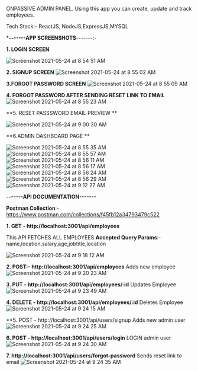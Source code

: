 ONPASSIVE ADMIN PANEL. Using this app you can create, update and track employees.

Tech Stack:-  ReactJS, NodeJS,ExpressJS,MYSQL


***-------APP SCREENSHOTS**-------:-


**1. LOGIN SCREEN**

![Screenshot 2021-05-24 at 8 54 51 AM](https://user-images.githubusercontent.com/32734840/119292460-10d8cc00-bc6e-11eb-93e1-437240fd4f28.png)

**2. SIGNUP SCREEN**
![Screenshot 2021-05-24 at 8 55 02 AM](https://user-images.githubusercontent.com/32734840/119292498-24843280-bc6e-11eb-8ca5-42727863e4a0.png)

**3.FORGOT PASSWORD SCREEN**
![Screenshot 2021-05-24 at 8 55 09 AM](https://user-images.githubusercontent.com/32734840/119292531-35cd3f00-bc6e-11eb-88c6-be750d6d6d7e.png)

**4. FORGOT PASSWORD AFTER SENDING RESET LINK TO EMAIL**
![Screenshot 2021-05-24 at 8 55 23 AM](https://user-images.githubusercontent.com/32734840/119292561-467db500-bc6e-11eb-8165-4b0d4d539051.png)

**5. RESET PASSSWORD EMAIL PREVIEW **

![Screenshot 2021-05-24 at 9 00 30 AM](https://user-images.githubusercontent.com/32734840/119292701-8349ac00-bc6e-11eb-8bc1-9b94c567011d.png)

**6.ADMIN DASHBOARD PAGE **
  


![Screenshot 2021-05-24 at 8 55 35 AM](https://user-images.githubusercontent.com/32734840/119292737-9492b880-bc6e-11eb-8500-4ab2c206e611.png)
![Screenshot 2021-05-24 at 8 55 57 AM](https://user-images.githubusercontent.com/32734840/119292805-bb50ef00-bc6e-11eb-9af8-997e1c644514.png)
![Screenshot 2021-05-24 at 8 56 11 AM](https://user-images.githubusercontent.com/32734840/119292819-c277fd00-bc6e-11eb-96c6-42f738878abb.png)
![Screenshot 2021-05-24 at 8 56 17 AM](https://user-images.githubusercontent.com/32734840/119292861-d7549080-bc6e-11eb-86dc-ed27aa08725a.png)
![Screenshot 2021-05-24 at 8 56 24 AM](https://user-images.githubusercontent.com/32734840/119292870-e0ddf880-bc6e-11eb-97f5-945e6253c293.png)
![Screenshot 2021-05-24 at 8 56 29 AM](https://user-images.githubusercontent.com/32734840/119292882-e8050680-bc6e-11eb-92e6-96c10a7febeb.png)
![Screenshot 2021-05-24 at 9 12 27 AM](https://user-images.githubusercontent.com/32734840/119293512-2f3fc700-bc70-11eb-9d94-4b6811193358.png)



**-------API DOCUMENTATION-------**

**Postman Collection**:- https://www.postman.com/collections/f45fb12a34793479c522


**1. GET - http://localhost:3001/api/employees**

This API FETCHES ALL EMPLOYEES
**Accepted Query Params**:- name,location,salary,age,jobtitle,location

![Screenshot 2021-05-24 at 9 18 12 AM](https://user-images.githubusercontent.com/32734840/119294391-f9034700-bc71-11eb-9899-dfd743a69c3d.png)


 

**2. POST:-   http://localhost:3001/api/employees**
        Adds new employee
![Screenshot 2021-05-24 at 9 20 23 AM](https://user-images.githubusercontent.com/32734840/119294428-0d474400-bc72-11eb-802a-415b811496c3.png)


**3. PUT - http://localhost:3001/api/employees/:id**
Updates Employee
![Screenshot 2021-05-24 at 9 23 49 AM](https://user-images.githubusercontent.com/32734840/119294460-2223d780-bc72-11eb-92b5-8917c88fd073.png)


**4. DELETE - http://localhost:3001/api/employees/:id**
Deletes Employee
![Screenshot 2021-05-24 at 9 24 15 AM](https://user-images.githubusercontent.com/32734840/119294486-2fd95d00-bc72-11eb-8dc8-256522b52173.png)


**5. POST - http://localhost:3001/api/users/signup
Adds new admin user
![Screenshot 2021-05-24 at 9 24 25 AM](https://user-images.githubusercontent.com/32734840/119294515-3f58a600-bc72-11eb-99eb-70f0b5d71769.png)


**6. POST - http://localhost:3001/api/users/login**
LOGIN admin user
![Screenshot 2021-05-24 at 9 24 30 AM](https://user-images.githubusercontent.com/32734840/119294522-48e20e00-bc72-11eb-8d3d-1919c4bb2837.png)

**7. http://localhost:3001/api/users/forgot-password**
Sends reset link to email
![Screenshot 2021-05-24 at 9 24 35 AM](https://user-images.githubusercontent.com/32734840/119294541-526b7600-bc72-11eb-8233-958782c6c816.png)
